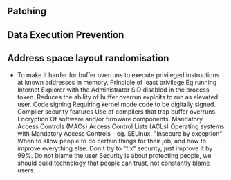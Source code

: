 ## Patching
## Data Execution Prevention
## Address space layout randomisation
- To make it harder for buffer overruns to execute privileged instructions at known addresses in memory.
Principle of least privilege
Eg running Internet Explorer with the Administrator SID disabled in the process token. Reduces the ability of buffer overrun exploits to run as elevated user.
Code signing
Requiring kernel mode code to be digitally signed.
Compiler security features
Use of compilers that trap buffer overruns.
Encryption
Of software and/or firmware components.
Mandatory Access Controls
(MACs)
Access Control Lists (ACLs)
Operating systems with Mandatory Access Controls - eg. SELinux.
"Insecure by exception"
When to allow people to do certain things for their job, and how to improve everything else. Don't try to "fix" security, just improve it by 99%.
Do not blame the user
Security is about protecting people, we should build technology that people can trust, not constantly blame users.
